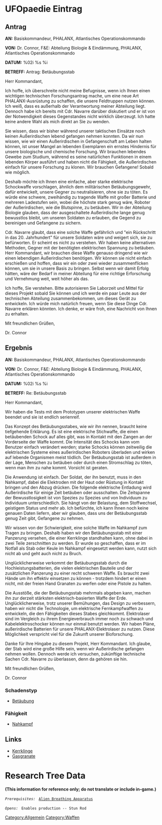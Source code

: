 # UFOpaedie Eintrag

## Antrag

**AN:** Basiskommandeur, PHALANX, Atlantisches Operationskommando

**VON:** Dr. Connor, F&E: Abteilung Biologie & Eindämmung, PHALANX,
Atlantisches Operationskommando

**DATUM:** %02i %s %i

**BETREFF:** Antrag: Betäubungsstab

Herr Kommandant,

Ich hoffe, ich überschreite nicht meine Befugnisse, wenn ich Ihnen einen
wichtigen technischen Forschungsantrag mache, um eine neue Art
PHALANX-Ausrüstung zu schaffen, die unsere Feldtruppen nutzen können.
Ich weiß, dass es außerhalb der Verantwortung meiner Abteilung liegt.
Dennoch habe ich bereits mit Cdr. Navarre darüber diskutiert und er ist
von der Notwendigkeit dieses Gegenstandes nicht wirklich überzeugt. Ich
hatte keine andere Wahl als mich direkt an Sie zu wenden.

Sie wissen, dass wir bisher während unserer taktischen Einsätze noch
keinen Außerirdischen lebend gefangen nehmen konnten. Da wir nun wissen,
wie wir einen Außerirdischen in Gefangenschaft am Leben halten können,
ist unser Mangel an lebenden Exemplaren ein ernstes Hindernis für unsere
biologische und chemische Forschung. Wir brauchen lebendes Gewebe zum
Studium, während es seine natürlichen Funktionen in einem lebenden
Körper ausführt und haben nicht die Fähigkeit, die Außerirdischen
einfach für unsere Forschung zu klonen. Wir brauchen Gefangene! Sobald
wie möglich.

Deshalb möchte ich Ihnen eine einfache, aber starke elektrische
Schockwaffe vorschlagen, ähnlich dem militärischen Betäubungsgewehr,
dafür entwickelt, unsere Gegner zu neutralisieren, ohne sie zu töten. Es
würde eine schwere, zweihändig zu tragende Waffe mit großer Batterie und
mehreren Ladestufen sein, wobei die höchste stark genug wäre, Roboter
der Außerirdischen, wie die Blutspinne, zu betäuben. Wir in der
Abteilung Biologie glauben, dass der ausgeschaltete Außerirdische lange
genug bewusstlos bleibt, um unseren Soldaten zu erlauben, die Gegend zu
bereinigen und Gefangene zu sichern.

Cdr. Navarre glaubt, dass eine solche Waffe gefährlich und "ein
Rückschritt in das 20. Jahrhundert" für unsere Soldaten wäre und weigert
sich, sie zu befürworten. Er scheint es nicht zu verstehen. Wir haben
keine alternativen Methoden, Gegner mit der benötigten elektrischen
Spannung zu betäuben. Herr Kommandant, wir brauchen diese Waffe genauso
dringend wie wir einen lebendigen Außerirdischen benötigen. Wir können
sie nicht einfach erschießen und hoffen, dass wir ein oder zwei wieder
zusammenflicken können, um sie in unsere Basis zu bringen. Selbst wenn
wir damit Erfolg hätten, wäre der Bedarf in meiner Abteilung für eine
richtige Erforschung und Vernehmung weit, weit höher als das.

Ich hoffe, Sie verstehen. Bitte autorisieren Sie Laborzeit und Mittel
für dieses Projekt sobald Sie können und ich werde ein paar Leute aus
der technischen Abteilung zusammenbekommen, um dieses Gerät zu
entwickeln. Ich würde mich natürlich freuen, wenn Sie diese Dinge Cdr.
Navarre erklären könnten. Ich denke, er wäre froh, eine Nachricht von
Ihnen zu erhalten.

Mit freundlichen Grüßen,

Dr. Connor

## Ergebnis

**AN:** Basiskommandeur, PHALANX, Atlantisches Operationskommando

**VON:** Dr. Connor, F&E: Abteilung Biologie & Eindämmung, PHALANX,
Atlantisches Operationskommando

**DATUM:** %02i %s %i

**BETREFF:** Re: Betäubungsstab

Herr Kommandant,

Wir haben die Tests mit dem Prototypen unserer elektrischen Waffe
beendet und sie ist endlich serienreif.

Das Konzept des Betäubungsstabes, wie wir ihn nennen, braucht keine
tiefgehende Erklärung. Es ist eine elektrische Stichwaffe, die einen
betäubenden Schock auf alles gibt, was in Kontakt mit den Zangen an der
Vorderseite der Waffe kommt. Die Intensität des Schocks kann vom
Benutzer einfach verändert werden; starke Schocks können zeitweilig die
elektrischen Systeme eines außerirdischen Roboters überladen und wirken
auf lebende Organismen meist tödlich. Der Betäubungsstab ist außerdem in
der Lage, Menschen zu betäuben oder durch einen Stromschlag zu töten,
wenn man ihm zu nahe kommt. Vorsicht ist geraten.

Die Anwendung ist einfach. Der Soldat, der ihn benutzt, muss in den
Nahkampf, dabei die Elektroden mit der Haut oder Rüstung in Kontakt
bringen und den Abzug drücken. Die folgende elektrische Entladung wird
Außerirdische für einige Zeit betäuben oder ausschalten. Die Zeitspanne
der Bewusstlosigkeit ist von Spezies zu Spezies und von Individuum zu
Individuum unterschiedlich. Sie hängt von der Belastung, dem
Stoffwechsel, geistigem Status und mehr ab. Ich befürchte, ich kann
Ihnen noch keine genauen Daten liefern, aber wir glauben, dass uns der
Betäubungsstab genug Zeit gibt, Gefangene zu nehmen.

Wir wissen von der Schwierigkeit, eine solche Waffe im Nahkampf zum
Tragen zu bringen. Deshalb haben wir den Betäubungsstab mit einer
Panzerung versehen, die einer Kerrklinge standhalten kann, ohne dabei in
zwei Teile zerschnitten zu werden. Er wurde so geschaffen, dass er im
Notfall als Stab oder Keule im Nahkampf eingesetzt werden kann, nutzt
sich nicht ab und geht auch nicht zu Bruch.

Unglücklicherweise verkommt der Betäubungsstab durch die
Hochleistungsbatterien, die vielen elektrischen Bauteile und der
zusätzlichen Panzerung zu einer recht schweren Waffe. Es braucht zwei
Hände um ihn effektiv einsetzen zu können - trotzdem hindert er einen
nicht, mit der freien Hand Granaten zu werfen oder eine Pistole zu
halten.

Die Ausstöße, die der Betäubungsstab mehrmals abgeben kann, machen ihn
zur derzeit stärksten elektrisch-basierten Waffe der Erde.
Unglücklicherweise, trotz unserer Bemühungen, das Design zu verbessern,
haben wir nicht die Technologie, um elektrische Fernkampfwaffen zu
entwickeln, die den Fähigkeiten dieses Stabes gleichkommt. Elektrolaser
sind im Vergleich zu ihrem Energieverbrauch immer noch zu schwach und
Kabelelektroschocker können nur einmal benutzt werden. Wir haben Pläne,
außerirdische Batterien für unsere PHALANX-Elektrolaser zu nutzen. Diese
Möglichkeit verspricht viel für die Zukunft unserer Bioforschung.

Danke für Ihre Hingabe zu diesem Projekt, Herr Kommandant. Ich glaube,
der Stab wird eine große Hilfe sein, wenn wir Außerirdische gefangen
nehmen wollen. Dennoch werde ich versuchen, zukünftige technische Sachen
Cdr. Navarre zu überlassen, denn da gehören sie hin.

Mit freundlichen Grüßen,

Dr. Connor

### Schadenstyp

- [Betäubung](Schaden/Betäubung "wikilink")

### Fähigkeit

- [Nahkampf](Fähigkeiten/Nahkampf "wikilink")

## Links

- [Kerrklinge](Ausrüstung/Zweitwaffen/Kerrklinge "wikilink")
- [Gasgranate](Ausrüstung/Verschiedenes/Gasgranate "wikilink")

# Research Tree Data

**(This information for reference only; do not translate or include
in-game.)**

*`Prerequisites:`*
` `[`Alien Breathing Apparatus`](Research/Alien_Breathing_Apparatus "wikilink")

*`Opens:`*
` Enables production -- Stun Rod`

[Category:Allgemein](Category:Allgemein "wikilink")
[Category:Waffen](Category:Waffen "wikilink")